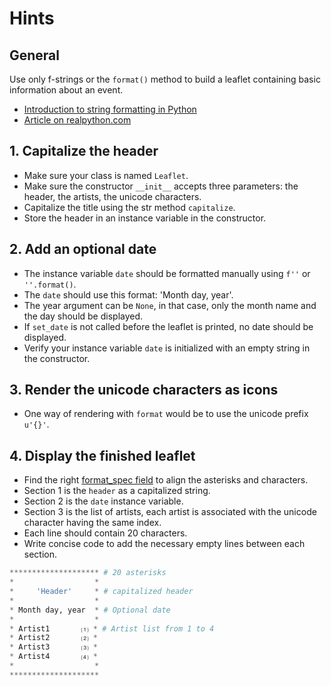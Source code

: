 # Hints

## General

Use only f-strings or the `format()` method to build a leaflet containing basic information about an event.

- [Introduction to string formatting in Python][str-f-strings-docs]
- [Article on realpython.com][realpython-article]

## 1. Capitalize the header

- Make sure your class is named `Leaflet`.
- Make sure the constructor `__init__` accepts three parameters: the header, the artists, the unicode characters.
- Capitalize the title using the str method `capitalize`.
- Store the header in an instance variable in the constructor.

## 2. Add an optional date

- The instance variable `date` should be formatted manually using `f''` or `''.format()`.
- The `date` should use this format: 'Month day, year'.
- The year argument can be `None`, in that case, only the month name and the day should be displayed.
- If `set_date` is not called before the leaflet is printed, no date should be displayed.
- Verify your instance variable `date` is initialized with an empty string in the constructor.

## 3. Render the unicode characters as icons

- One way of rendering with `format` would be to use the unicode prefix `u'{}'`.

## 4. Display the finished leaflet

- Find the right [format_spec field][formatspec-docs] to align the asterisks and characters.
- Section 1 is the `header` as a capitalized string.
- Section 2 is the `date` instance variable.
- Section 3 is the list of artists, each artist is associated with the unicode character having the same index.
- Each line should contain 20 characters.
- Write concise code to add the necessary empty lines between each section.

```python
******************** # 20 asterisks
*                  *
*     'Header'     * # capitalized header
*                  *
* Month day, year  * # Optional date
*                  *
* Artist1       ⑴ * # Artist list from 1 to 4
* Artist2       ⑵ *
* Artist3       ⑶ *
* Artist4       ⑷ *
*                  *
********************
```

[str-f-strings-docs]: https://docs.python.org/3/reference/lexical_analysis.html#f-strings
[realpython-article]: https://realpython.com/python-formatted-output/
[formatspec-docs]: https://docs.python.org/3/library/string.html#formatspec
